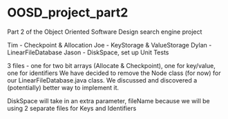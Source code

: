 OOSD_project_part2
==================

Part 2 of the Object Oriented Software Design search engine project

Tim - Checkpoint & Allocation
Joe - KeyStorage & ValueStorage
Dylan - LinearFileDatabase
Jason - DiskSpace, set up Unit Tests

3 files - one for two bit arrays (Allocate & Checkpoint), one for key/value, one for identifiers
We have decided to remove the Node class (for now) for our LinearFileDatabase.java class. We discussed and discovered a (potentially) better way to implement it.

DiskSpace will take in an extra parameter, fileName because we will be using 2 separate files for Keys and Identifiers 
